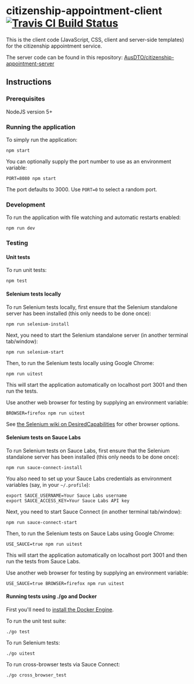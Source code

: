 # citizenship-appointment-client [![Travis CI Build Status](https://travis-ci.org/AusDTO/citizenship-appointment-client.svg?branch=master)](https://travis-ci.org/AusDTO/citizenship-appointment-client)

This is the client code (JavaScript, CSS, client and server-side templates) for the citizenship appointment service.

The server code can be found in this repository: [AusDTO/citizenship-appointment-server](https://github.com/AusDTO/citizenship-appointment-server)

## Instructions

### Prerequisites

NodeJS version 5+

### Running the application

To simply run the application:

    npm start

You can optionally supply the port number to use as an environment variable:

    PORT=8080 npm start

The port defaults to 3000. Use `PORT=0` to select a random port.

### Development

To run the application with file watching and automatic restarts enabled:

    npm run dev

### Testing

#### Unit tests

To run unit tests:

    npm test

#### Selenium tests locally

To run Selenium tests locally, first ensure that the Selenium standalone server has been installed (this only needs to be done once):

    npm run selenium-install

Next, you need to start the Selenium standalone server (in another terminal tab/window):

    npm run selenium-start

Then, to run the Selenium tests locally using Google Chrome:

    npm run uitest

This will start the application automatically on localhost port 3001 and then run the tests.

Use another web browser for testing by supplying an environment variable:

    BROWSER=firefox npm run uitest

See [the Selenium wiki on DesiredCapabilities](https://github.com/SeleniumHQ/selenium/wiki/DesiredCapabilities) for other browser options.

#### Selenium tests on Sauce Labs

To run Selenium tests on Sauce Labs, first ensure that the Selenium standalone server has been installed (this only needs to be done once):

    npm run sauce-connect-install

You also need to set up your Sauce Labs credentials as environment variables (say, in your `~/.profile`):

    export SAUCE_USERNAME=Your Sauce Labs username
    export SAUCE_ACCESS_KEY=Your Sauce Labs API key

Next, you need to start Sauce Connect (in another terminal tab/window):

    npm run sauce-connect-start

Then, to run the Selenium tests on Sauce Labs using Google Chrome:

    USE_SAUCE=true npm run uitest

This will start the application automatically on localhost port 3001 and then run the tests from Sauce Labs.

Use another web browser for testing by supplying an environment variable:

    USE_SAUCE=true BROWSER=firefox npm run uitest

#### Running tests using ./go and Docker

First you'll need to [install the Docker Engine](https://docs.docker.com/engine/installation/).

To run the unit test suite:

    ./go test

To run Selenium tests:

    ./go uitest

To run cross-browser tests via Sauce Connect:

    ./go cross_browser_test
